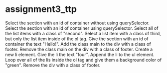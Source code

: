 # assignment3_ttp

 Select the section with an id of container without using querySelector.
 Select the section with an id of container using querySelector.
 Select all of the list items with a class of "second".
 Select a list item with a class of third, but only the list item inside of the ol tag.
 Give the section with an id of container the text "Hello!".
 Add the class main to the div with a class of footer.
 Remove the class main on the div with a class of footer.
 Create a new li element.
 Give the li the text "four".
 Append the li to the ul element.
 Loop over all of the lis inside the ol tag and give them a background color of "green".
 Remove the div with a class of footer.
